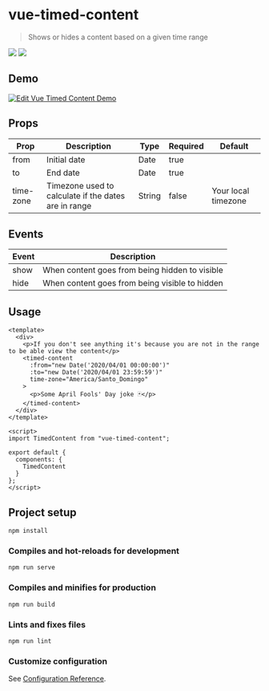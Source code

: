 # vue-timed-content

> Shows or hides a content based on a given time range

[<img src="https://img.shields.io/npm/dt/vue-timed-content.svg">](https://www.npmjs.com/package/vue-timed-content)
[<img src="https://img.shields.io/npm/v/vue-timed-content.svg">](https://www.npmjs.com/package/vue-timed-content)

## Demo

[![Edit Vue Timed Content Demo](https://codesandbox.io/static/img/play-codesandbox.svg)](https://codesandbox.io/s/vue-timed-content-demo-k3b5c?fontsize=14&hidenavigation=1&module=%2Fsrc%2FApp.vue&theme=dark)

## Props

<table>
  <thead>
    <tr>
      <th>Prop</th>
      <th>Description</th>
      <th>Type</th>
      <th>Required</th>
      <th>Default</th>
    </tr>
  </thead>
  <tbody>
    <tr>
      <td>from</td>
      <td>Initial date</td>
      <td>Date</td>
      <td>true</td>
      <td></td>
    </tr>
    <tr>
      <td>to</td>
      <td>End date</td>
      <td>Date</td>
      <td>true</td>
      <td></td>
    </tr>
    <tr>
      <td>time-zone</td>
      <td>Timezone used to calculate if the dates are in range</td>
      <td>String</td>
      <td>false</td>
      <td>Your local timezone</td>
    </tr>
  </tbody>
</table>

## Events

<table>
  <thead>
    <tr>
      <th>Event</th>
      <th>Description</th>
    </tr>
  </thead>
  <tbody>
    <tr>
      <td>show</td>
      <td>When content goes from being hidden to visible</td>
    </tr>
    <tr>
      <td>hide</td>
      <td>When content goes from being visible to hidden</td>
    </tr>

  </tbody>
</table>

## Usage

```vue
<template>
  <div>
    <p>If you don't see anything it's because you are not in the range to be able view the content</p>
    <timed-content
      :from="new Date('2020/04/01 00:00:00')"
      :to="new Date('2020/04/01 23:59:59')"
      time-zone="America/Santo_Domingo"
    >
      <p>Some April Fools' Day joke 🃏</p>
    </timed-content>
  </div>
</template>

<script>
import TimedContent from "vue-timed-content";

export default {
  components: {
    TimedContent
  }
};
</script>
```

## Project setup

```
npm install
```

### Compiles and hot-reloads for development

```
npm run serve
```

### Compiles and minifies for production

```
npm run build
```

### Lints and fixes files

```
npm run lint
```

### Customize configuration

See [Configuration Reference](https://cli.vuejs.org/config/).
